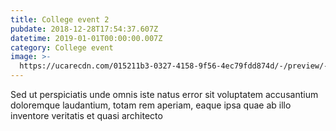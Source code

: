 ```yaml
---
title: College event 2
pubdate: 2018-12-28T17:54:37.607Z
datetime: 2019-01-01T00:00:00.007Z
category: College event
image: >-
  https://ucarecdn.com/015211b3-0327-4158-9f56-4ec79fdd874d/-/preview/-/enhance/50/
---
```

Sed ut perspiciatis unde omnis iste natus error sit voluptatem accusantium doloremque laudantium, totam rem aperiam, eaque ipsa quae ab illo inventore veritatis et quasi architecto
